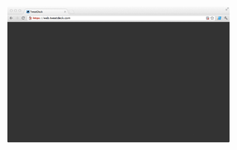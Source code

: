 <img src="/images/tweetdeck.png">

<script type="speaker-notes">
~ 30 seconds

- Open TweetDeck to see what it really looks like.

- My favorite web application.
- Does not do well without JavaScript.
  - Which is fine considering the audience.
</script>

<style scoped>
  @host {
    background: #FFF;
    overflow: hidden;
  }
</style>

